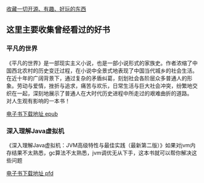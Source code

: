 
[收藏一切开源、有趣、好玩的东西](https://github.com/ityouknow/collect-open-source)


## 这里主要收集曾经看过的好书


### 平凡的世界
《平凡的世界》是一部现实主义小说，也是一部小说形式的家族史。作者浓缩了中国西北农村的历史变迁过程，在小说中全景式地表现了中国当代城乡的社会生活。在近十年的广阔背景下，通过复杂的矛盾纠葛，刻划社会各阶层众多普通人的形象。劳动与爱情，挫折与追求，痛苦与欢乐，日常生活与巨大社会冲突，纷繁地交织在一起，深刻地展示了普通人在大时代历史进程中所走过的艰难曲折的道路。
对人生观有影响的一本书！

[电子书下载地址 epub](http://bbs.feng.com/read-htm-tid-8914750.html)



### 深入理解Java虚拟机
《深入理解Java虚拟机：JVM高级特性与最佳实践（最新第二版）》如果对jvm内存结果不太熟悉，gc算法不太熟悉，jvm调优无从下手，这本书就可以帮你解决这些问题

[电子书下载地址 pfd](http://download.csdn.net/detail/u014196631/9002551)